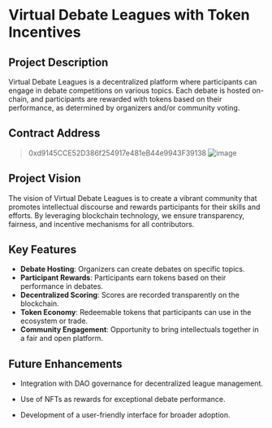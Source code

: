 # Virtual Debate Leagues with Token Incentives

## Project Description
Virtual Debate Leagues is a decentralized platform where participants can engage in debate competitions on various topics. Each debate is hosted on-chain, and participants are rewarded with tokens based on their performance, as determined by organizers and/or community voting.

## Contract Address
> 0xd9145CCE52D386f254917e481eB44e9943F39138
> ![image](https://github.com/user-attachments/assets/0ec03d5f-ecf0-4053-9d4f-84aed8bc65fa)


## Project Vision
The vision of Virtual Debate Leagues is to create a vibrant community that promotes intellectual discourse and rewards participants for their skills and efforts. By leveraging blockchain technology, we ensure transparency, fairness, and incentive mechanisms for all contributors.

## Key Features
- **Debate Hosting**: Organizers can create debates on specific topics.
- **Participant Rewards**: Participants earn tokens based on their performance in debates.
- **Decentralized Scoring**: Scores are recorded transparently on the blockchain.
- **Token Economy**: Redeemable tokens that participants can use in the ecosystem or trade.
- **Community Engagement**: Opportunity to bring intellectuals together in a fair and open platform.

## Future Enhancements

- Integration with DAO governance for decentralized league management.

- Use of NFTs as rewards for exceptional debate performance.

- Development of a user-friendly interface for broader adoption.

